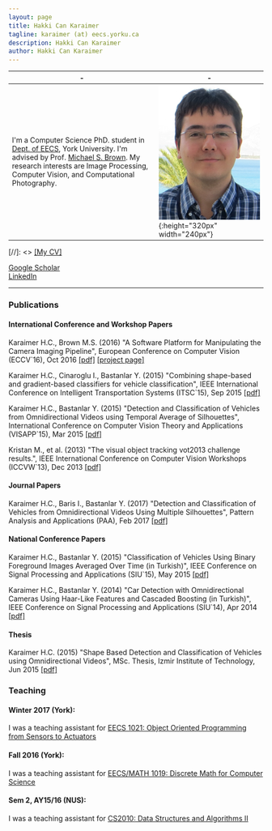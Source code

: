 ```yaml
---
layout: page
title: Hakki Can Karaimer
tagline: karaimer (at) eecs.yorku.ca
description: Hakki Can Karaimer
author: Hakki Can Karaimer
---
```


| - | - |
|---|---|
| I'm a Computer Science PhD. student in [Dept. of EECS](http://eecs.lassonde.yorku.ca/), York University. I'm advised by Prof. [Michael S. Brown](http://www.cse.yorku.ca/~mbrown/). My research interests are Image Processing, Computer Vision, and Computational Photography.    | ![](/image/profile_pic.png){:height="320px" width="240px"} |

[//]: <> [[My CV]](/Hakki_Can_Karaimer_CV.pdf)  

[Google Scholar](https://scholar.google.com/citations?user=jhlnGS4AAAAJ&hl=en)  
[LinkedIn](https://www.linkedin.com/in/karaimer)  

---

### Publications  

#### International Conference and Workshop Papers

Karaimer H.C., Brown M.S.  (2016) "A Software Platform for Manipulating the Camera Imaging Pipeline", European Conference on Computer Vision (ECCV`16),  Oct 2016 [[pdf]](/paper/Karaimer_Brown_ECCV16.pdf) [[project page]](https://karaimer.github.io/camera-pipeline)  

Karaimer H.C., Cinaroglu I., Bastanlar Y.  (2015) "Combining shape-based and gradient-based classifiers for vehicle classification", IEEE International Conference on Intelligent Transportation Systems (ITSC`15), Sep 2015 [[pdf]](/paper/Karaimer_et_al_ITSC15.pdf)  

Karaimer H.C., Bastanlar Y.  (2015) "Detection and Classification of Vehicles from Omnidirectional Videos using Temporal Average of Silhouettes", International Conference on Computer Vision Theory and Applications (VISAPP`15), Mar 2015 [[pdf]](/paper/Karaimer_Bastanlar_VISAPP15.pdf)  

Kristan M., et al.  (2013) "The visual object tracking vot2013 challenge results.", IEEE International Conference on Computer Vision Workshops (ICCVW`13), Dec 2013 [[pdf]](http://www.cv-foundation.org//openaccess/content_iccv_workshops_2013/W03/papers/Kristan_The_Visual_Object_2013_ICCV_paper.pdf)  

#### Journal Papers
Karaimer H.C., Baris I., Bastanlar Y. (2017) "Detection and Classification of Vehicles from Omnidirectional Videos Using Multiple Silhouettes", Pattern Analysis and Applications (PAA), Feb 2017 [[pdf]](https://link.springer.com/article/10.1007/s10044-017-0593-z)

#### National Conference Papers

Karaimer H.C., Bastanlar Y.  (2015) "Classification of Vehicles Using Binary Foreground Images Averaged Over Time (in Turkish)", IEEE Conference on Signal Processing and Applications (SIU`15), May 2015 [[pdf]](/paper/Karaimer_Bastanlar_SIU2015.pdf)  

Karaimer H.C., Bastanlar Y.  (2014) "Car Detection with Omnidirectional Cameras Using Haar-Like Features and Cascaded Boosting (in Turkish)", IEEE Conference on Signal Processing and Applications (SIU`14), Apr 2014 [[pdf]](/paper/Karaimer_Bastanlar_SIU2014.pdf)  

#### Thesis

Karaimer H.C.  (2015) "Shape Based Detection and Classification of Vehicles using Omnidirectional Videos", MSc. Thesis, Izmir Institute of Technology, Jun 2015 [[pdf]](/paper/Karaimer_MSc_Thesis.pdf)  

### Teaching  

#### Winter 2017 (York):  
 
I was a teaching assistant for [EECS 1021: Object Oriented Programming from Sensors to Actuators](http://www.eecs.yorku.ca/course_archive/2016-17/W/1021/)  

#### Fall 2016 (York):  
 
I was a teaching assistant for [EECS/MATH 1019: Discrete Math for Computer Science](http://www.cs.yorku.ca/~jarek/courses/1019/F16/)  

#### Sem 2, AY15/16 (NUS):  
 
I was a teaching assistant for [CS2010: Data Structures and Algorithms II](http://www.comp.nus.edu.sg/~brown/cs2010/)  
